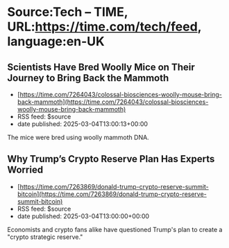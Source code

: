 # Source:Tech – TIME, URL:https://time.com/tech/feed, language:en-UK

## Scientists Have Bred Woolly Mice on Their Journey to Bring Back the Mammoth
 - [https://time.com/7264043/colossal-biosciences-woolly-mouse-bring-back-mammoth](https://time.com/7264043/colossal-biosciences-woolly-mouse-bring-back-mammoth)
 - RSS feed: $source
 - date published: 2025-03-04T13:00:13+00:00

The mice were bred using woolly mammoth DNA.

## Why Trump’s Crypto Reserve Plan Has Experts Worried
 - [https://time.com/7263869/donald-trump-crypto-reserve-summit-bitcoin](https://time.com/7263869/donald-trump-crypto-reserve-summit-bitcoin)
 - RSS feed: $source
 - date published: 2025-03-04T13:00:00+00:00

Economists and crypto fans alike have questioned Trump's plan to create a "crypto strategic reserve."

